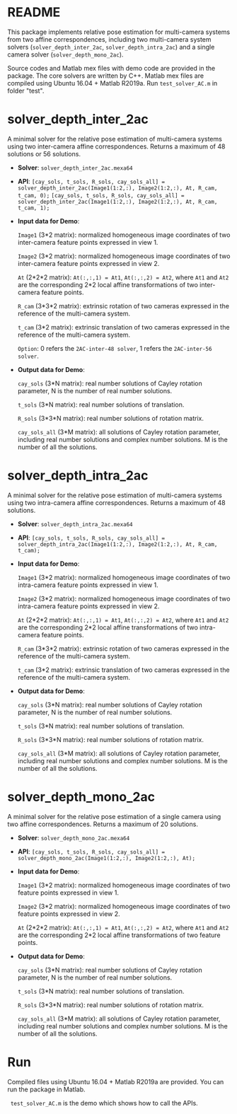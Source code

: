 # README
This package implements relative pose estimation for multi-camera systems from two affine correspondences, including two multi-camera system solvers (`solver_depth_inter_2ac`, `solver_depth_intra_2ac`) and a single camera solver (`solver_depth_mono_2ac`).

Source codes and Matlab mex files with demo code are provided in the package. The core solvers are written by C++. Matlab mex files are compiled using Ubuntu 16.04 + Matlab R2019a. Run `test_solver_AC.m` in folder "test".




# solver_depth_inter_2ac

A minimal solver for the relative pose estimation of multi-camera systems using two inter-camera affine correspondences. Returns a maximum of 48 solutions or 56 solutions.
* **Solver**:  `solver_depth_inter_2ac.mexa64`   

* **API**: `[cay_sols, t_sols, R_sols, cay_sols_all] = solver_depth_inter_2ac(Image1(1:2,:), Image2(1:2,:), At, R_cam, t_cam, 0);` `[cay_sols, t_sols, R_sols, cay_sols_all] = solver_depth_inter_2ac(Image1(1:2,:), Image2(1:2,:), At, R_cam, t_cam, 1);`

* **Input data for Demo**: 

     `Image1` (3\*2 matrix): normalized homogeneous image coordinates of two inter-camera feature points expressed in view 1.

     `Image2` (3\*2 matrix): normalized homogeneous image coordinates of two inter-camera feature points expressed in view 2.

     `At` (2\*2\*2 matrix): `At(:,:,1) = At1`, `At(:,:,2) = At2`, where `At1` and `At2` are the corresponding 2\*2 local affine transformations of two inter-camera feature points.

     `R_cam` (3\*3\*2 matrix): extrinsic rotation of two cameras expressed in the reference of the multi-camera system.

     `t_cam` (3\*2 matrix): extrinsic translation of two cameras expressed in the reference of the multi-camera system.

     `Option`: 0 refers the `2AC-inter-48 solver`, 1 refers the `2AC-inter-56 solver`.

* **Output data for Demo**: 

     `cay_sols` (3\*N matrix): real number solutions of Cayley rotation parameter, N is the number of real number solutions.

     `t_sols` (3\*N matrix): real number solutions of translation.

     `R_sols` (3\*3\*N matrix): real number solutions of rotation matrix.

     `cay_sols_all` (3\*M matrix): all solutions of Cayley rotation parameter, including real number solutions and complex number solutions. M is the number of all the solutions.


# solver_depth_intra_2ac

A minimal solver for the relative pose estimation of multi-camera systems using two intra-camera affine correspondences. Returns a maximum of 48 solutions.
* **Solver**:  `solver_depth_intra_2ac.mexa64`

* **API**: `[cay_sols, t_sols, R_sols, cay_sols_all] = solver_depth_intra_2ac(Image1(1:2,:), Image2(1:2,:), At, R_cam, t_cam);`

* **Input data for Demo**: 

     `Image1` (3\*2 matrix): normalized homogeneous image coordinates of two intra-camera feature points expressed in view 1.

     `Image2` (3\*2 matrix): normalized homogeneous image coordinates of two intra-camera feature points expressed in view 2.

     `At` (2\*2\*2 matrix): `At(:,:,1) = At1`, `At(:,:,2) = At2`, where `At1` and `At2` are the corresponding 2\*2 local affine transformations of two intra-camera feature points.

     `R_cam` (3\*3\*2 matrix): extrinsic rotation of two cameras expressed in the reference of the multi-camera system.

     `t_cam` (3\*2 matrix): extrinsic translation of two cameras expressed in the reference of the multi-camera system.

* **Output data for Demo**: 

     `cay_sols` (3\*N matrix): real number solutions of Cayley rotation parameter, N is the number of real number solutions.

     `t_sols` (3\*N matrix): real number solutions of translation.

     `R_sols` (3\*3\*N matrix): real number solutions of rotation matrix.

     `cay_sols_all` (3\*M matrix): all solutions of Cayley rotation parameter, including real number solutions and complex number solutions. M is the number of all the solutions.


# solver_depth_mono_2ac

A minimal solver for the relative pose estimation of a single camera using two affine correspondences. Returns a maximum of 20 solutions.
* **Solver**: `solver_depth_mono_2ac.mexa64`

* **API**: `[cay_sols, t_sols, R_sols, cay_sols_all] = solver_depth_mono_2ac(Image1(1:2,:), Image2(1:2,:), At);`

* **Input data for Demo**: 

     `Image1` (3\*2 matrix): normalized homogeneous image coordinates of two feature points expressed in view 1.

     `Image2` (3\*2 matrix): normalized homogeneous image coordinates of two feature points expressed in view 2.

     `At` (2\*2\*2 matrix): `At(:,:,1) = At1`, `At(:,:,2) = At2`, where `At1` and `At2` are the corresponding 2\*2 local affine transformations of two feature points.

* **Output data for Demo**: 

     `cay_sols` (3\*N matrix): real number solutions of Cayley rotation parameter, N is the number of real number solutions.

     `t_sols` (3\*N matrix): real number solutions of translation.

     `R_sols` (3\*3\*N matrix): real number solutions of rotation matrix.

     `cay_sols_all` (3\*M matrix): all solutions of Cayley rotation parameter, including real number solutions and complex number solutions. M is the number of all the solutions.


# Run

Compiled files using Ubuntu 16.04 + Matlab R2019a are provided. You can run the package in Matlab.

` test_solver_AC.m` is the demo which shows how to call the APIs.



